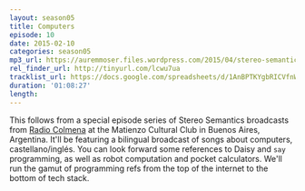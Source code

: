 ```yaml
---
layout: season05
title: Computers
episode: 10
date: 2015-02-10
categories: season05
mp3_url: https://auremmoser.files.wordpress.com/2015/04/stereo-semantics-s04e10.mp3
rel_finder_url: http://tinyurl.com/lcwu7ua
tracklist_url: https://docs.google.com/spreadsheets/d/1AnBPTKYgbRICVfnWy8lh2XAfNTw8cQFm6TVHdbUXQa0/edit#gid=1788596701
duration: '01:08:27'
length:
---
```


This follows from a special episode series of Stereo Semantics broadcasts from [Radio Colmena](http://www.radiocolmena.com.ar/) at the Matienzo Cultural Club in Buenos Aires, Argentina. It'll be featuring a bilingual broadcast of songs about computers, castellano/inglés. You can look forward some references to Daisy and `say` programming, as well as robot computation and pocket calculators. We'll run the gamut of programming refs from the top of the internet to the bottom of tech stack.